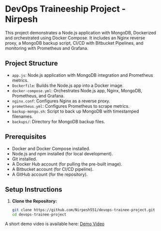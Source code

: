 # DevOps Traineeship Project - Nirpesh

This project demonstrates a Node.js application with MongoDB, Dockerized and orchestrated using Docker Compose. It includes an Nginx reverse proxy, a MongoDB backup script, CI/CD with Bitbucket Pipelines, and monitoring with Prometheus and Grafana.

## Project Structure
- `app.js`: Node.js application with MongoDB integration and Prometheus metrics.
- `Dockerfile`: Builds the Node.js app into a Docker image.
- `docker-compose.yml`: Orchestrates Node.js app, Nginx, MongoDB, Prometheus, and Grafana.
- `nginx.conf`: Configures Nginx as a reverse proxy.
- `prometheus.yml`: Configures Prometheus to scrape metrics.
- `backup-mongo.sh`: Script to back up MongoDB with timestamped filenames.
- `backups/`: Directory for MongoDB backup files.

## Prerequisites
- Docker and Docker Compose installed.
- Node.js and npm installed (for local development).
- Git installed.
- A Docker Hub account (for pulling the pre-built image).
- A Bitbucket account (for CI/CD pipeline).
- A GitHub account (for the repository).

## Setup Instructions
1. **Clone the Repository:**
   ```bash
   git clone https://github.com/Nirpesh551/devops-trainee-project.git
   cd devops-trainee-project

A short demo video is available here: [Demo Video](https://drive.google.com/file/d/1et2b7fwipdtrmI0Q7QXuIIrubfXVPoh7/view?usp=sharing)
